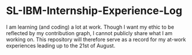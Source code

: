 # SL-IBM-Internship-Experience-Log
I am learning (and coding) a lot at work. Though I want my ethic to be reflected by my contribution graph, I cannot publicly share what I am working on. This repository will therefore serve as a record for my at-work experiences leading up to the 21st of August.
